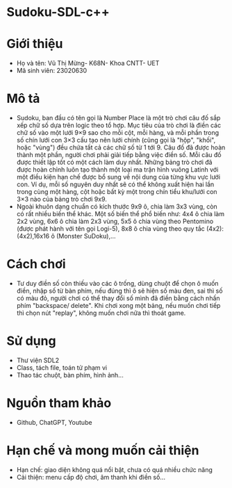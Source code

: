 # Sudoku-SDL-c++
# Giới thiệu
  - Họ và tên: Vũ Thị Mừng- K68N- Khoa CNTT- UET
  - Mã sinh viên: 23020630
# Mô tả
  - Sudoku, ban đầu có tên gọi là Number Place là một trò chơi câu đố sắp xếp chữ số dựa trên logic theo tổ hợp. Mục tiêu của trò chơi là điền các chữ số vào một lưới 9×9 sao cho mỗi cột, mỗi hàng, và mỗi phần trong số chín lưới con 3×3 cấu tạo nên lưới chính (cũng gọi là "hộp", "khối", hoặc "vùng") đều chứa tất cả các chữ số từ 1 tới 9. Câu đố đã được hoàn thành một phần, người chơi phải giải tiếp bằng việc điền số. Mỗi câu đố được thiết lập tốt có một cách làm duy nhất. Những bảng trò chơi đã được hoàn chỉnh luôn tạo thành một loại ma trận hình vuông Latinh với một điều kiện hạn chế được bổ sung về nội dung của từng khu vực lưới con. Ví dụ, mỗi số nguyên duy nhất sẽ có thể không xuất hiện hai lần trong cùng một hàng, cột hoặc bất kỳ một trong chín tiểu khu/lưới con 3×3 nào của bảng trò chơi 9x9.
  - Ngoài khuôn dạng chuẩn có kích thước 9x9 ô, chia làm 3x3 vùng, còn có rất nhiều biến thể khác. Một số biến thể phổ biến như: 4x4 ô chia làm 2x2 vùng, 6x6 ô chia làm 2x3 vùng, 5x5 ô chia vùng theo Pentomino (được phát hành với tên gọi Logi-5), 8x8 ô chia vùng theo quy tắc (4x2):(4x2),16x16 ô (Monster SuDoku),...
# Cách chơi
  - Tư duy điền số còn thiếu vào các ô trống, dùng chuột để chọn ô muốn điền, nhập số từ bàn phím, nếu đúng thì ô sẽ hiện số màu đen, sai thì số có màu đỏ, người chơi có thể thay đổi số mình đã điền bằng cách nhấn phím "backspace/ delete". Khi chơi xong một bảng, nếu muốn chơi tiếp thì chọn nút "replay", không muốn chơi nữa thì thoát game.
    
    
# Sử dụng
  - Thư viện SDL2
  - Class, tách file, toán tử phạm vi
  - Thao tác chuột, bàn phím, hình ảnh...
# Nguồn tham khảo
  - Github, ChatGPT, Youtube
# Hạn chế và mong muốn cải thiện
  - Hạn chế: giao diện không quá nổi bật, chưa có quá nhiều chức năng
  - Cải thiện: menu cấp độ chơi, âm thanh khi điền số... 
 
